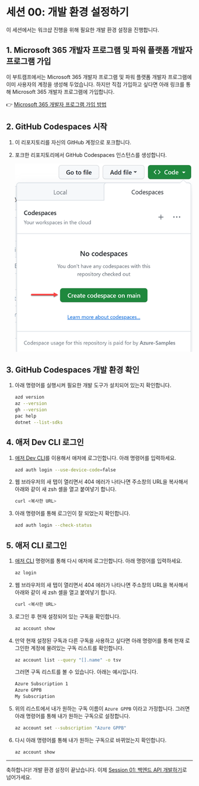# 세션 00: 개발 환경 설정하기

이 세션에서는 워크샵 진행을 위해 필요한 개발 환경 설정을 진행합니다.

<!-- ## Azure OpenAI 프록시 구독 및 GitHub Copilot 구독 신청

1. 아래 링크를 클릭해서 Azure OpenAI 프록시 구독 및 GitHub Copilot 구독을 신청합니다.

   👉 구독 신청 링크: [https://aka.ms/aspireinadaykr/request](https://aka.ms/aspireinadaykr/request)

1. 신청한 이메일을 통해 `DoNotReply@aoai.kr` 발신자로 Azure OpenAI 프록시 구독 코드 및 GitHub Copilot 구독 코드가 온 것을 확인합니다.
1. 아래 링크를 통해 GitHub Copilot 구독을 마무리합니다.

   👉 GitHub Copilot 구독 신청 링크: [https://github.com/redeem](https://github.com/redeem) -->

<!--
1. 아래 링크를 통해 Azure OpenAI 프록시 코드가 제대로 작동하는지 확인합니다.

   👉 Azure OpenAI 프록시 플레이그라운드 링크: [https://proxy.aoai.kr/playground](https://proxy.aoai.kr/playground)
-->

## 1. Microsoft 365 개발자 프로그램 및 파워 플랫폼 개발자 프로그램 가입

이 부트캠프에서는 Microsoft 365 개발자 프로그램 및 파워 플랫폼 개발자 프로그램에 이미 사용자의 계정을 생성해 두었습니다. 하지만 직접 가입하고 싶다면 아래 링크를 통해 Microsoft 365 개발자 프로그램에 가입합니다.

👉 [Microsoft 365 개발자 프로그램 가입 방법](../microsoft365-developer-program)

## 2. GitHub Codespaces 시작

1. 이 리포지토리를 자신의 GitHub 계정으로 포크합니다.
1. 포크한 리포지토리에서 GitHub Codespaces 인스턴스를 생성합니다.

    ![GitHub Codespaces 인스턴스 생성하기][image-01]

## 3. GitHub Codespaces 개발 환경 확인

1. 아래 명령어를 실행시켜 필요한 개발 도구가 설치되어 있는지 확인합니다.

    ```bash
    azd version
    az --version
    gh --version
    pac help
    dotnet --list-sdks
    ```

## 4. 애저 Dev CLI 로그인

1. [애저 Dev CLI][azd cli]를 이용해서 애저에 로그인합니다. 아래 명령어를 입력하세요.

    ```bash
    azd auth login --use-device-code=false
    ```

1. 웹 브라우저의 새 탭이 열리면서 404 에러가 나타나면 주소창의 URL을 복사해서 아래와 같이 새 zsh 셸을 열고 붙여넣기 합니다.

    ```bash
    curl <복사한 URL>
    ```

1. 아래 명령어를 통해 로그인이 잘 되었는지 확인합니다.

    ```bash
    azd auth login --check-status
    ```

## 5. 애저 CLI 로그인

1. [애저 CLI][az cli] 명령어를 통해 다시 애저에 로그인합니다. 아래 명령어를 입력하세요.

    ```bash
    az login
    ```

1. 웹 브라우저의 새 탭이 열리면서 404 에러가 나타나면 주소창의 URL을 복사해서 아래와 같이 새 zsh 셸을 열고 붙여넣기 합니다.

    ```bash
    curl <복사한 URL>
    ```

1. 로그인 후 현재 설정되어 있는 구독을 확인합니다.

    ```bash
    az account show
    ```

1. 만약 현재 설정된 구독과 다른 구독을 사용하고 싶다면 아래 명령어를 통해 현재 로그인한 계정에 물려있는 구독 리스트를 확인합니다.

    ```bash
    az account list --query "[].name" -o tsv
    ```

   그러면 구독 리스트를 볼 수 있습니다. 아래는 예시입니다.

    ```bash
    Azure Subscription 1
    Azure GPPB
    My Subscription
    ```

1. 위의 리스트에서 내가 원하는 구독 이름이 `Azure GPPB` 이라고 가정합니다. 그러면 아래 명령어를 통해 내가 원하는 구독으로 설정합니다.

    ```bash
    az account set --subscription "Azure GPPB"
    ```

1. 다시 아래 명령어를 통해 내가 원하는 구독으로 바뀌었는지 확인합니다.

    ```bash
    az account show
    ```

---

축하합니다! 개발 환경 설정이 끝났습니다. 이제 [Session 01: 백엔드 API 개발하기](./01-api-app.md)로 넘어가세요.

[image-01]: ./images/00-image-01.png

[azd cli]: https://learn.microsoft.com/ko-kr/azure/developer/azure-developer-cli/overview?WT.mc_id=dotnet-87051-juyoo
[az cli]: https://learn.microsoft.com/ko-kr/cli/azure/what-is-azure-cli?WT.mc_id=dotnet-87051-juyoo
